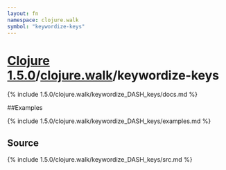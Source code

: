 ```yaml
---
layout: fn
namespace: clojure.walk
symbol: "keywordize-keys"
---
```


# [Clojure 1.5.0](../../)/[clojure.walk](../)/keywordize-keys

{% include 1.5.0/clojure.walk/keywordize_DASH_keys/docs.md %}

##Examples

{% include 1.5.0/clojure.walk/keywordize_DASH_keys/examples.md %}
## Source
{% include 1.5.0/clojure.walk/keywordize_DASH_keys/src.md %}

